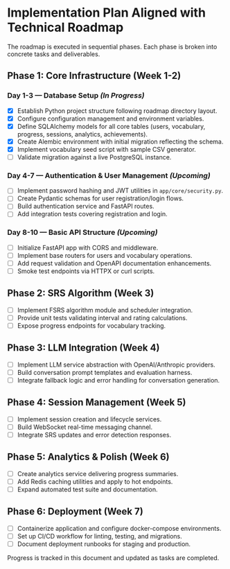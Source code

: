 # Implementation Plan Aligned with Technical Roadmap

The roadmap is executed in sequential phases. Each phase is broken into concrete tasks and deliverables.

## Phase 1: Core Infrastructure (Week 1-2)

### Day 1-3 — Database Setup *(In Progress)*
- [x] Establish Python project structure following roadmap directory layout.
- [x] Configure configuration management and environment variables.
- [x] Define SQLAlchemy models for all core tables (users, vocabulary, progress, sessions, analytics, achievements).
- [x] Create Alembic environment with initial migration reflecting the schema.
- [x] Implement vocabulary seed script with sample CSV generator.
- [ ] Validate migration against a live PostgreSQL instance.

### Day 4-7 — Authentication & User Management *(Upcoming)*
- [ ] Implement password hashing and JWT utilities in `app/core/security.py`.
- [ ] Create Pydantic schemas for user registration/login flows.
- [ ] Build authentication service and FastAPI routes.
- [ ] Add integration tests covering registration and login.

### Day 8-10 — Basic API Structure *(Upcoming)*
- [ ] Initialize FastAPI app with CORS and middleware.
- [ ] Implement base routers for users and vocabulary operations.
- [ ] Add request validation and OpenAPI documentation enhancements.
- [ ] Smoke test endpoints via HTTPX or curl scripts.

## Phase 2: SRS Algorithm (Week 3)
- [ ] Implement FSRS algorithm module and scheduler integration.
- [ ] Provide unit tests validating interval and rating calculations.
- [ ] Expose progress endpoints for vocabulary tracking.

## Phase 3: LLM Integration (Week 4)
- [ ] Implement LLM service abstraction with OpenAI/Anthropic providers.
- [ ] Build conversation prompt templates and evaluation harness.
- [ ] Integrate fallback logic and error handling for conversation generation.

## Phase 4: Session Management (Week 5)
- [ ] Implement session creation and lifecycle services.
- [ ] Build WebSocket real-time messaging channel.
- [ ] Integrate SRS updates and error detection responses.

## Phase 5: Analytics & Polish (Week 6)
- [ ] Create analytics service delivering progress summaries.
- [ ] Add Redis caching utilities and apply to hot endpoints.
- [ ] Expand automated test suite and documentation.

## Phase 6: Deployment (Week 7)
- [ ] Containerize application and configure docker-compose environments.
- [ ] Set up CI/CD workflow for linting, testing, and migrations.
- [ ] Document deployment runbooks for staging and production.

Progress is tracked in this document and updated as tasks are completed.
